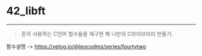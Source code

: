 # 42_libft
---
> 흔히 사용하는 C언어 함수들을 재구현 해 나만의 C라이브러리 만들기.

함수설명 -> https://velog.io/@leocodms/series/fourtytwo
